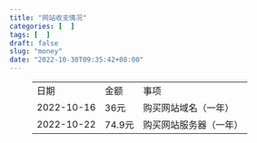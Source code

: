 ```yaml
---
title: "网站收支情况"
categories: [  ]
tags: [  ]
draft: false
slug: "money"
date: "2022-10-30T09:35:42+08:00"
---
```


<!-- wp:table -->
<figure class="wp-block-table"><table><tbody><tr><td>日期</td><td>金额</td><td>事项</td></tr><tr><td>2022-10-16</td><td>36元</td><td>购买网站域名（一年）</td></tr><tr><td>2022-10-22</td><td>74.9元</td><td>购买网站服务器（一年）</td></tr></tbody></table></figure>
<!-- /wp:table -->

<!-- wp:paragraph -->
<p></p>
<!-- /wp:paragraph -->